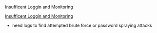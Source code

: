 Insufficent Loggin and Monitoring 

[Insufficent Loggin and Monitoring](https://owasp.org/www-project-top-ten/OWASP_Top_Ten_2017/Top_10-2017_A10-Insufficient_Logging%252526Monitoring.html)

* need logs to find attempted brute force or password spraying attacks 